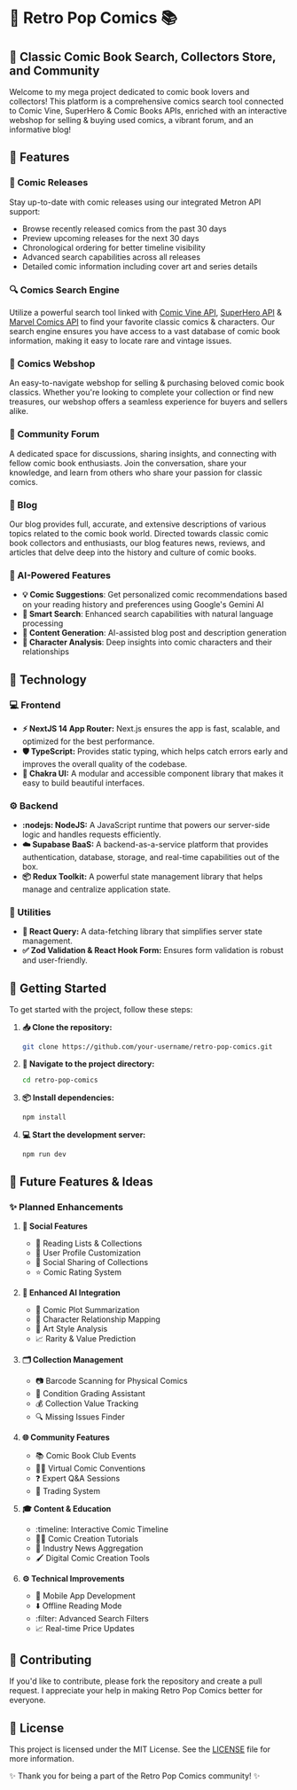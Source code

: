 # :thought_balloon: Retro Pop Comics :books:

## :star2: Classic Comic Book Search, Collectors Store, and Community

Welcome to my mega project dedicated to comic book lovers and collectors! This platform is a comprehensive comics search tool connected to Comic Vine, SuperHero & Comic Books APIs, enriched with an interactive webshop for selling & buying used comics, a vibrant forum, and an informative blog!

## :rocket: Features

### :calendar: Comic Releases

Stay up-to-date with comic releases using our integrated Metron API support:

- Browse recently released comics from the past 30 days
- Preview upcoming releases for the next 30 days
- Chronological ordering for better timeline visibility
- Advanced search capabilities across all releases
- Detailed comic information including cover art and series details

### :mag: Comics Search Engine

Utilize a powerful search tool linked with [Comic Vine API](https://comicvine.gamespot.com/api/), [SuperHero API](https://www.superheroapi.com/) & [Marvel Comics API](https://developer.marvel.com/documentation/apiresults) to find your favorite classic comics & characters. Our search engine ensures you have access to a vast database of comic book information, making it easy to locate rare and vintage issues.

### :shopping_cart: Comics Webshop

An easy-to-navigate webshop for selling & purchasing beloved comic book classics. Whether you're looking to complete your collection or find new treasures, our webshop offers a seamless experience for buyers and sellers alike.

### :speech_balloon: Community Forum

A dedicated space for discussions, sharing insights, and connecting with fellow comic book enthusiasts. Join the conversation, share your knowledge, and learn from others who share your passion for classic comics.

### :pencil: Blog

Our blog provides full, accurate, and extensive descriptions of various topics related to the comic book world. Directed towards classic comic book collectors and enthusiasts, our blog features news, reviews, and articles that delve deep into the history and culture of comic books.

### :robot: AI-Powered Features

- **:bulb: Comic Suggestions**: Get personalized comic recommendations based on your reading history and preferences using Google's Gemini AI
- **:mag_right: Smart Search**: Enhanced search capabilities with natural language processing
- **:memo: Content Generation**: AI-assisted blog post and description generation
- **:busts_in_silhouette: Character Analysis**: Deep insights into comic characters and their relationships

## :wrench: Technology

### :computer: Frontend

- **:zap: NextJS 14 App Router:** Next.js ensures the app is fast, scalable, and optimized for the best performance.
- **:shield: TypeScript:** Provides static typing, which helps catch errors early and improves the overall quality of the codebase.
- **:art: Chakra UI:** A modular and accessible component library that makes it easy to build beautiful interfaces.

### :gear: Backend

- **:nodejs: NodeJS:** A JavaScript runtime that powers our server-side logic and handles requests efficiently.
- **:cloud: Supabase BaaS:** A backend-as-a-service platform that provides authentication, database, storage, and real-time capabilities out of the box.
- **:package: Redux Toolkit:** A powerful state management library that helps manage and centralize application state.

### :toolbox: Utilities

- **:arrows_counterclockwise: React Query:** A data-fetching library that simplifies server state management.
- **:white_check_mark: Zod Validation & React Hook Form:** Ensures form validation is robust and user-friendly.

## :rocket: Getting Started

To get started with the project, follow these steps:

1. **:inbox_tray: Clone the repository:**

    ```bash
    git clone https://github.com/your-username/retro-pop-comics.git
    ```

2. **:file_folder: Navigate to the project directory:**

    ```bash
    cd retro-pop-comics
    ```

3. **:package: Install dependencies:**

    ```bash
    npm install
    ```

4. **:computer: Start the development server:**

    ```bash
    npm run dev
    ```

## :crystal_ball: Future Features & Ideas

### :sparkles: Planned Enhancements

1. **:busts_in_silhouette: Social Features**
   - :bookmark_tabs: Reading Lists & Collections
   - :bust_in_silhouette: User Profile Customization
   - :incoming_envelope: Social Sharing of Collections
   - :star: Comic Rating System

2. **:brain: Enhanced AI Integration**
   - :book: Comic Plot Summarization
   - :twisted_rightwards_arrows: Character Relationship Mapping
   - :art: Art Style Analysis
   - :chart_with_upwards_trend: Rarity & Value Prediction

3. **:card_index_dividers: Collection Management**
   - :camera: Barcode Scanning for Physical Comics
   - :medal_sports: Condition Grading Assistant
   - :moneybag: Collection Value Tracking
   - :mag: Missing Issues Finder

4. **:globe_with_meridians: Community Features**
   - :books: Comic Book Club Events
   - :woman_technologist: Virtual Comic Conventions
   - :question: Expert Q&A Sessions
   - :handshake: Trading System

5. **:mortar_board: Content & Education**
   - :timeline: Interactive Comic Timeline
   - :artist: Comic Creation Tutorials
   - :newspaper: Industry News Aggregation
   - :paintbrush: Digital Comic Creation Tools

6. **:gear: Technical Improvements**
   - :iphone: Mobile App Development
   - :arrow_down: Offline Reading Mode
   - :filter: Advanced Search Filters
   - :chart_with_upwards_trend: Real-time Price Updates

## :handshake: Contributing

If you'd like to contribute, please fork the repository and create a pull request. I appreciate your help in making Retro Pop Comics better for everyone.

## :page_with_curl: License

This project is licensed under the MIT License. See the [LICENSE](LICENSE) file for more information.

:sparkles: Thank you for being a part of the Retro Pop Comics community! :sparkles:

